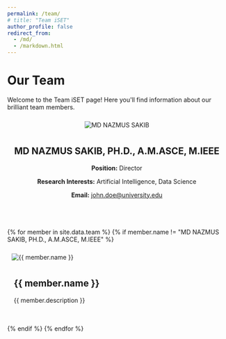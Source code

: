 ```yaml
---
permalink: /team/
# title: "Team iSET"
author_profile: false
redirect_from: 
  - /md/
  - /markdown.html
---
```


<style>
    .profile-pic {
        max-width: 250px;  /* Adjust the max width as needed */
        height: auto;      /* Maintain the natural aspect ratio */
        margin: 10px;
    }

    .align-center {
        display: flex;
        flex-direction: column;
        align-items: center;
        text-align: center;
        margin-bottom: 20px;
    }

    .align-left, .align-right {
        display: flex;
        align-items: flex-start;
        margin-bottom: 20px;
    }

    .align-left {
        flex-direction: row;
        text-align: left;
    }

    .align-right {
        flex-direction: row-reverse;
        text-align: right;
    }

    .info {
        padding: 0 15px;
        max-width: 500px; /* Adjust the max width as needed */
    }

    .btn {
        padding: 5px 10px;
        margin: 5px;
        border: none;
        color: white;
        text-decoration: none;
        font-size: 1.2em;
    }

    .btn-blue {
        color: #007BFF;
    }

    .btn-green {
        color: #28a745;
    }

    .btn-red {
        color: #dc3545;
    }
</style>

# Our Team

Welcome to the Team iSET page! Here you'll find information about our brilliant team members.

<div class="align-center">
    <img src="{{ '/images/MdNazmus_Sakib.jpg' | relative_url }}" alt="MD NAZMUS SAKIB" class="profile-pic">
    <div class="info">
        <h2>MD NAZMUS SAKIB, PH.D., A.M.ASCE, M.IEEE</h2>
        <p><strong>Position:</strong> Director</p>
        <p><strong>Research Interests:</strong> Artificial Intelligence, Data Science</p>
        <p><strong>Email:</strong> <a href="mailto:john.doe@university.edu">john.doe@university.edu</a></p>
        <p>
            <a href="https://linkedin.com/in/johndoe" class="btn btn-blue"><i class="fab fa-linkedin"></i></a>
            <a href="https://scholar.google.com/citations?user=johndoe" class="btn btn-green"><i class="fas fa-graduation-cap"></i></a>
            <a href="/files/john_doe_cv.pdf" class="btn btn-red"><i class="fas fa-file-alt"></i></a>
        </p>
    </div>
</div>

{% for member in site.data.team %}
{% if member.name != "MD NAZMUS SAKIB, PH.D., A.M.ASCE, M.IEEE" %}
<div class="align-{{ member.alignment }}">
    <img src="{{ '/images/' | append: member.image | relative_url }}" alt="{{ member.name }}" class="profile-pic">
    <div class="info">
        <h2>{{ member.name }}</h2>
        <p>{{ member.description }}</p> <!-- Description text -->
        <p>
            <a href="{{ member.linkedin }}" class="btn btn-blue"><i class="fab fa-linkedin"></i></a>
            <a href="{{ member.google_scholar }}" class="btn btn-green"><i class="fas fa-graduation-cap"></i></a>
            <a href="{{ member.cv }}" class="btn btn-red"><i class="fas fa-file-alt"></i></a>
        </p>
    </div>
</div>
{% endif %}
{% endfor %}
